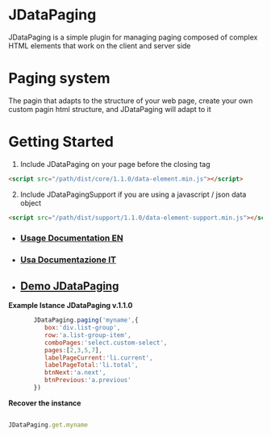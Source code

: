 # JDataPaging
JDataPaging is a simple plugin for managing paging composed of complex HTML elements that work on the client and server side

# Paging system
The pagin that adapts to the structure of your web page, create your own custom pagin html structure, and JDataPaging will adapt to it

# Getting Started

1. Include JDataPaging on your page before the closing </body> tag
```html
<script src="/path/dist/core/1.1.0/data-element.min.js"></script>
```
2. Include JDataPagingSupport if you are using a javascript / json data object 
```html
<script src="/path/dist/support/1.1.0/data-element-support.min.js"></script>
```



* ### [Usage Documentation EN](https://github.com/mssalvo/JDataPaging/blob/master/translate/en/doc.md)
* ### [Usa Documentazione IT](https://github.com/mssalvo/JDataPaging/blob/master/translate/it/doc.md)

* ## [Demo JDataPaging](https://mssalvo.github.io/JDataPaging/index.html)
 
 
__Example Istance JDataPaging v.1.1.0__
 
 ```js
        JDataPaging.paging('myname',{
           box:'div.list-group',  
           row:'a.list-group-item',  
           comboPages:'select.custom-select',   
           pages:[2,3,5,7],  
           labelPageCurrent:'li.current',  
           labelPageTotal:'li.total',   
           btnNext:'a.next',  
           btnPrevious:'a.previous' 
        })
 ```        
__Recover the instance__

 ```js
 
 JDataPaging.get.myname
 
 ```
 
